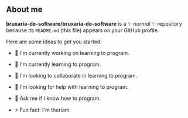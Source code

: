 ## About me


**bruxaria-de-software/bruxaria-de-software** is a ✨ _normal_ ✨ repository because its `README.md` (this file) appears on your GitHub profile.

Here are some ideas to get you started:

- 🔭 I'm currently working on learning to program.
- 🌱 I'm currently learning to program.
- 👯 I'm looking to collaborate in learning to program.
- 🤔 I'm looking for help with learning to program.
- 💬 Ask me if I know how to program.

- ⚡ Fun fact: I'm theriam.
